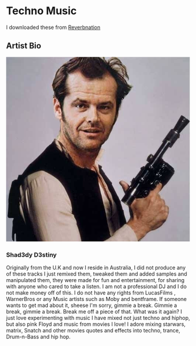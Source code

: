 # Techno Music

I downloaded these from [Reverbnation](https://www.reverbnation.com/Shad3yD3stiny)

## Artist Bio

![](pic.jpg)

### Shad3dy D3stiny

Originally from the U.K and now I reside in Australia, I did not produce any of these tracks I just remixed them, tweaked them and added samples and manipulated them, they were made for fun and entertainment, for sharing with anyone who cared to take a listen. I am not a professional DJ and I do not make money off of this. I do not have any rights from LucasFilms , WarnerBros or any Music artists such as Moby and bentframe. If someone wants to get mad about it, sheese I'm sorry, gimmie a break. Gimmie a break, gimmie a break. Break me off a piece of that. What was it again? I just love experimenting with music I have mixed not just techno and hiphop, but also pink Floyd and music from movies I love! I adore mixing starwars, matrix, Snatch and other movies quotes and effects into techno, trance, Drum-n-Bass and hip hop.
